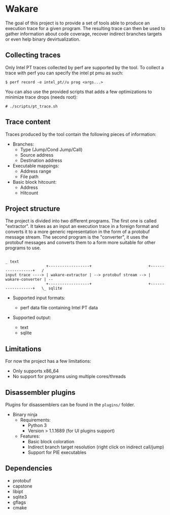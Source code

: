 # Wakare
The goal of this project is to provide a set of tools able to produce an execution
trace for a given program. The resulting trace can then be used to gather information
about code coverage, recover indirect branches targets or even help binary devirtualization.

## Collecting traces
Only Intel PT traces collected by perf are supported by the tool. To collect a trace with
perf you can specify the intel pt pmu as such:

```
$ perf record -e intel_pt//u prog <args...>
```

You can also use the provided scripts that adds a few optimizations to minimize trace drops
(needs root):

```
# ./scripts/pt_trace.sh
```

## Trace content
Traces produced by the tool contain the following pieces of information:
- Branches:
    - Type (Jump/Cond Jump/Call)
    - Source address
    - Destination address
- Executable mappings:
    - Address range
    - File path
- Basic block hitcount:
    - Address
    - Hitcount

## Project structure
The project is divided into two different programs. The first one is called "extractor".
It takes as an input an execution trace in a foreign format and converts it to a 
more generic representation in the form of a protobuf message stream. The second program
is the "converter", it uses the protobuf messages and converts them to a form more suitable
for other programs to use.

```
                                                                                       _ text
                  +------------------+                         +------------------+   /
input trace ----> | wakare-extractor | --> protobuf stream --> | wakare-converter | --
                  +------------------+                         +------------------+   \_ sqlite
```

- Supported input formats:
    - perf data file containing Intel PT data

- Supported output:
    - text
    - sqlite

## Limitations
For now the project has a few limitations:
- Only supports x86\_64
- No support for programs using multiple cores/threads

## Disassembler plugins
Plugins for disassemblers can be found in the ```plugins/``` folder.

- Binary ninja
    - Requirements:
        - Python 3
        - Version > 1.1.1689 (for UI plugins support)
    - Features:
        - Basic block coloration
        - Indirect branch target resolution (right click on indirect call/jump)
        - Support for PIE executables

## Dependencies
- protobuf
- capstone
- libipt
- sqlite3
- gflags
- cmake
